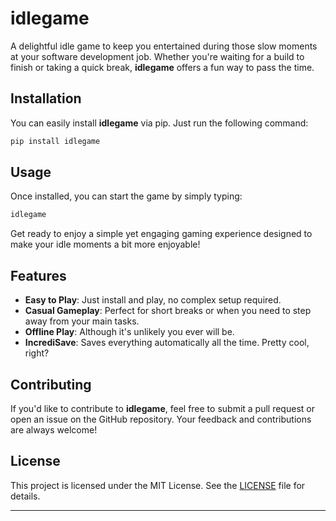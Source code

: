 # idlegame

A delightful idle game to keep you entertained during those slow moments at your software development job. Whether you're waiting for a build to finish or taking a quick break, **idlegame** offers a fun way to pass the time.

## Installation

You can easily install **idlegame** via pip. Just run the following command:

```bash
pip install idlegame
```

## Usage

Once installed, you can start the game by simply typing:

```bash
idlegame
```

Get ready to enjoy a simple yet engaging gaming experience designed to make your idle moments a bit more enjoyable!

## Features

- **Easy to Play**: Just install and play, no complex setup required.
- **Casual Gameplay**: Perfect for short breaks or when you need to step away from your main tasks.
- **Offline Play**: Although it's unlikely you ever will be.
- **IncrediSave**: Saves everything automatically all the time. Pretty cool, right?

## Contributing

If you'd like to contribute to **idlegame**, feel free to submit a pull request or open an issue on the GitHub repository. Your feedback and contributions are always welcome!

## License

This project is licensed under the MIT License. See the [LICENSE](LICENSE) file for details.

---
